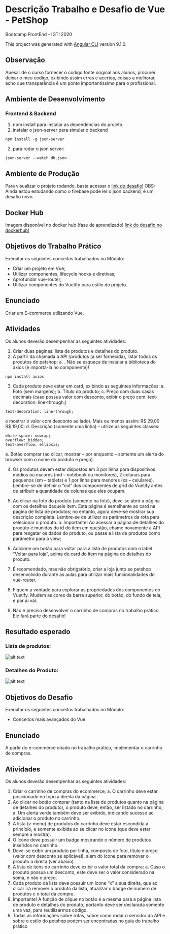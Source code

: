 # Descrição Trabalho e Desafio de Vue - PetShop

Bootcamp FrontEnd - IGTI 2020

This project was generated with [Angular CLI](https://github.com/angular/angular-cli) version 9.1.0.

## Observação

Apesar de o curso fornecer o codigo fonte original aos alunos, procurei deixar o meu codigo, exibindo assim erros e acertos, coisas a melhorar, acho que transparência é um ponto importantíssimo para o profissional.

## Ambiente de Desenvolvimento

### Frontend & Backend

1. npm install para instalar as dependencias do projeto.
2. instalar o json-server para simular o backend

```
npm install -g json-server
```

2. para rodar o json server:

```
json-server --watch db.json
```

## Ambiente de Produção

Para visualizar o projeto rodando, basta acessar o [link do desafio!](https://fabi-igti-angular-desafio-2.web.app/)
OBS: Ainda estou estudando como o firebase pode ler o json backend, é um desafio novo.

## Docker Hub

Imagem disponível no docker hub (fase de aprendizado) [link do desafio no dockerhub!](https://hub.docker.com/r/fabianatavares/angular-despesas)

## Objetivos do Trabalho Prático

Exercitar os seguintes conceitos trabalhados no Módulo:

- Criar um projeto em Vue;
- Utilizar componentes, lifecycle hooks e diretivas;
- Aprofundar vue-router;
- Utilizar componentes do Vuetify para estilo do projeto.

## Enunciado

Criar um E-commerce utilizando Vue.

## Atividades

Os alunos deverão desempenhar as seguintes atividades:

1. Criar duas páginas: lista de produtos e detalhes do produto.
2. A partir da chamada a API /produtos (a ser fornecida), listar todos os produtos do
   petshop;
   a. . Não se esqueça de instalar a biblioteca do axios (e importá-la no
   componente)!

```
npm install axios
```

3. Cada produto deve estar em card, exibindo as seguintes informações:
   a. Foto (sem margens);
   b. Título do produto;
   c. Preço com duas casas decimais (caso possua valor com desconto, exibir o
   preço com: text-decoration: line-through;)

```
text-decoration: line-through;
```

e mostrar o valor com desconto ao lado). Mais ou menos assim: R$ 29,00 R$
19,00;
d. Descrição (somente uma linha) – utilize as seguintes classes:

```
white-space: nowrap;
overflow: hidden;
text-overflow: ellipsis;
```

e. Botão comprar (ao clicar, mostrar – por enquanto – somente um alerta do
browser com o nome do produto e preço).

4. Os produtos devem estar dispostos em 3 por linha para dispositivos médios ou
   maiores (md – notebook ou monitores), 2 colunas para pequenos (sm – tablets) e 1
   por linha para menores (xs – celulares). Lembre-se de definir o “col” dos
   componentes de grid do Vuetify antes de atribuir a quantidade de colunas que eles
   ocupam.
5. Ao clicar na foto do produto (somente na foto), deve-se abrir a página com os
   detalhes daquele item. Esta página é semelhante ao card na página de lista de
   produtos; no entanto, agora deve-se mostrar sua descrição completa. Lembre-se de
   utilizar os parâmetros da rota para selecionar o produto.
   a. Importante! Ao acessar a página de detalhes do produto e munidos do id do
   item em questão, chame novamente a API para resgatar os dados do produto,
   ou passe a lista de produtos como parâmetro para a view;

6. Adicione um botão para voltar para a lista de produtos com o label “Voltar para loja”,
   acima do card do item na página de detalhes do produto.
7. É recomendado, mas não obrigatório, criar a loja junto ao petshop desenvolvido
   durante as aulas para utilizar mais funcionalidades do vue-router.
8. Fiquem a vontade para explorar as propriedades dos componentes do Vuetify.
   Mudem as cores da barra superior, do botão, do fundo de tela, e por aí vai.
9. Não é preciso desenvolver o carrinho de compras no trabalho prático. Ele fará parte
   do desafio!

## Resultado esperado

### Lista de produtos:

![alt text](https://github.com/FabianaTavares/Modulo1-Javascript-Desafio/blob/master/src\assets\imgs\imagem_resultado_esperado.PNG)

### Detalhes do Produto:

![alt text](https://github.com/FabianaTavares/Modulo1-Javascript-Desafio/blob/master/src/assets/imgs/imagem_resultado_esperado_detalhes.PNG)

## Objetivos do Desafio

Exercitar os seguintes conceitos trabalhados no Módulo:

- Conceitos mais avançados do Vue.

## Enunciado

A partir do e-commerce criado no trabalho prático, implementar o carrinho de compras.

## Atividades

Os alunos deverão desempenhar as seguintes atividades:

1. Criar o carrinho de compras do ecommerce;
   a. O carrinho deve estar posicionado no topo a direita da página.
2. Ao clicar no botão comprar (tanto na lista de produtos quanto na página de detalhes
   do produto), o produto deve, então, ser listado no carrinho;
   a. Um alerta verde também deve ser exibido, indicando sucesso ao adicionar o
   produto no carrinho.
3. A lista (v-menu) de produtos do carrinho deve estar escondida a princípio, e somente
   exibida ao se clicar no ícone (que deve estar sempre a mostra).
4. O ícone deve possuir um badge mostrando o número de produtos inseridos no
   carrinho.
5. Deve-se exibir um produto por linha, composto de foto, título e preço (valor com
   desconto se aplicável), além do ícone para remover o produto a direita (ver abaixo).
6. A lista de itens do carrinho deve exibir o valor total da compra:
   a. Caso o produto possua um desconto, este deve ser o valor considerado na
   soma, e não o preço.
7. Cada produto da lista deve possuir um ícone “x” a sua direita, que ao clicar irá
   remover o produto da lista, atualizar o badge de número de produtos e o total da
   compra.
8. Importante! A função de clique no botão é a mesma para a página lista de produto e
   detalhes do produto, portanto deve ser declarada somente uma vez, para
   reutilizarmos código.
9. Todas as informações sobre rotas, sobre como rodar o servidor da API e sobre o
   estilo do petshop podem ser encontradas no guia do trabalho prático
